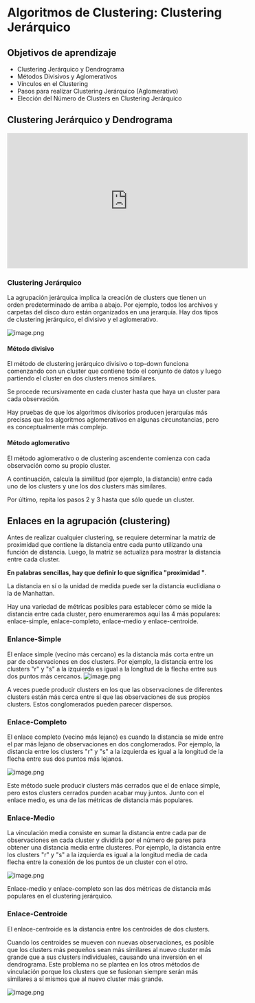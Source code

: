 # Algoritmos de Clustering: Clustering Jerárquico



## Objetivos de aprendizaje

* Clustering Jerárquico y Dendrograma
* Métodos Divisivos y Aglomerativos
* Vínculos en el Clustering
* Pasos para realizar Clustering Jerárquico (Aglomerativo)
* Elección del Número de Clusters en Clustering Jerárquico

## Clustering Jerárquico y Dendrograma










<iframe width="560" height="315" src="https://www.youtube.com/embed/ijUMKMC4f9I" title="YouTube video player" frameborder="0" allow="accelerometer; autoplay; clipboard-write; encrypted-media; gyroscope; picture-in-picture" allowfullscreen></iframe>










### Clustering Jerárquico

La agrupación jerárquica implica la creación de clusters que tienen un orden predeterminado de arriba a abajo. Por ejemplo, todos los archivos y carpetas del disco duro están organizados en una jerarquía. Hay dos tipos de clustering jerárquico, el divisivo y el aglomerativo.





![image.png](https://dphi-live.s3.amazonaws.com/media_uploads/image_ba5bd2749ceb449a90922f2984673106.png)






#### Método divisivo

El método de clustering jerárquico divisivo o top-down funciona comenzando con un cluster que contiene todo el conjunto de datos y luego partiendo el cluster en dos clusters menos similares.

Se procede recursivamente en cada cluster hasta que haya un cluster para cada observación.

Hay pruebas de que los algoritmos divisorios producen jerarquías más precisas que los algoritmos aglomerativos en algunas circunstancias, pero es conceptualmente más complejo.

#### Método aglomerativo

El método aglomerativo o de clustering ascendente comienza con cada observación como su propio cluster.

A continuación, calcula la similitud (por ejemplo, la distancia) entre cada uno de los clusters y une los dos clusters más similares.

Por último, repita los pasos 2 y 3 hasta que sólo quede un cluster.

## Enlaces en la agrupación (clustering)

Antes de realizar cualquier clustering, se requiere determinar la matriz de proximidad que contiene la distancia entre cada punto utilizando una función de distancia. Luego, la matriz se actualiza para mostrar la distancia entre cada cluster.

**En palabras sencillas, hay que definir lo que significa "proximidad "**.

La distancia en sí o la unidad de medida puede ser la distancia euclidiana o la de Manhattan.

Hay una variedad de métricas posibles para establecer cómo se mide la distancia entre cada cluster, pero enumeraremos aquí las 4 más populares: enlace-simple, enlace-completo, enlace-medio y enlace-centroide.

### Enlance-Simple

El enlace simple (vecino más cercano) es la distancia más corta entre un par de observaciones en dos clusters. Por ejemplo, la distancia entre los clusters "r" y "s" a la izquierda es igual a la longitud de la flecha entre sus dos puntos más cercanos.
![image.png](https://dphi-live.s3.amazonaws.com/media_uploads/image_a1fceb9d09e94aba91958336dafd4a07.png)

A veces puede producir clusters en los que las observaciones de diferentes clusters están más cerca entre sí que las observaciones de sus propios clusters. Estos conglomerados pueden parecer dispersos.

### Enlace-Completo

El enlace completo (vecino más lejano) es cuando la distancia se mide entre el par más lejano de observaciones en dos conglomerados. Por ejemplo, la distancia entre los clusters "r" y "s" a la izquierda es igual a la longitud de la flecha entre sus dos puntos más lejanos.

![image.png](https://dphi-live.s3.amazonaws.com/media_uploads/image_7eb4e007791845a0ad243d08ce145dd0.png)

Este método suele producir clusters más cerrados que el de enlace simple, pero estos clusters cerrados pueden acabar muy juntos. Junto con el enlace medio, es una de las métricas de distancia más populares.

### Enlace-Medio

La vinculación media consiste en sumar la distancia entre cada par de observaciones en cada cluster y dividirla por el número de pares para obtener una distancia media entre clusteres. Por ejemplo, la distancia entre los clusters "r" y "s" a la izquierda es igual a la longitud media de cada flecha entre la conexión de los puntos de un cluster con el otro.




![image.png](https://dphi-live.s3.amazonaws.com/media_uploads/image_1b72f850849547f58c3e3fb85a265b8c.png)



Enlace-medio y enlace-completo son las dos métricas de distancia más populares en el clustering jerárquico.

### Enlace-Centroide

El enlace-centroide es la distancia entre los centroides de dos clusters.

Cuando los centroides se mueven con nuevas observaciones, es posible que los clusters más pequeños sean más similares al nuevo cluster más grande que a sus clusters individuales, causando una inversión en el dendrograma. Este problema no se plantea en los otros métodos de vinculación porque los clusters que se fusionan siempre serán más similares a sí mismos que al nuevo cluster más grande.

![image.png](https://dphi-live.s3.amazonaws.com/media_uploads/image_15eea9a4636844d68da9ee85e4bfa06d.png)